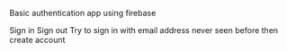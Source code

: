 Basic authentication app using firebase

Sign in
Sign out
Try to sign in with email address never seen before then create account
